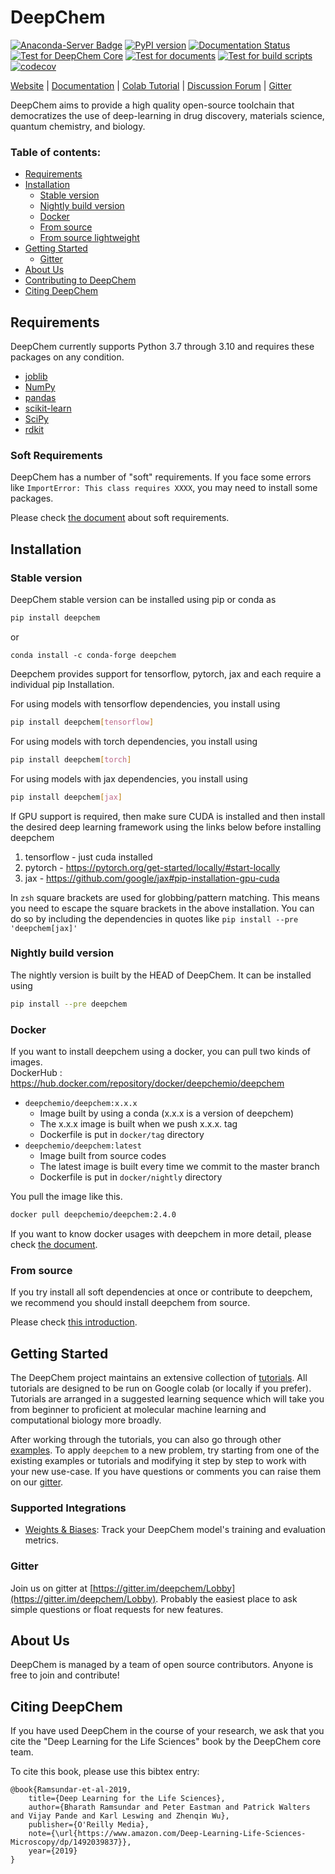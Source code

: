 ﻿# DeepChem

[![Anaconda-Server Badge](https://anaconda.org/conda-forge/deepchem/badges/version.svg)](https://anaconda.org/conda-forge/deepchem)
[![PyPI version](https://badge.fury.io/py/deepchem.svg)](https://pypi.org/project/deepchem/)
[![Documentation Status](https://readthedocs.org/projects/deepchem/badge/?version=latest)](https://deepchem.readthedocs.io/en/latest/?badge=latest)  
[![Test for DeepChem Core](https://github.com/deepchem/deepchem/workflows/Test%20for%20DeepChem%20Core/badge.svg)](https://github.com/deepchem/deepchem/actions?query=workflow%3A%22Test+for+DeepChem+Core%22)
[![Test for documents](https://github.com/deepchem/deepchem/workflows/Test%20for%20documents/badge.svg)](https://github.com/deepchem/deepchem/actions?query=workflow%3A%22Test+for+documents%22)
[![Test for build scripts](https://github.com/deepchem/deepchem/workflows/Test%20for%20build%20scripts/badge.svg)](https://github.com/deepchem/deepchem/actions?query=workflow%3A%22Test+for+build+scripts%22)
[![codecov](https://codecov.io/gh/deepchem/deepchem/branch/master/graph/badge.svg?token=5rOZB2BY3h)](https://codecov.io/gh/deepchem/deepchem)  

[Website](https://deepchem.io/) | [Documentation](https://deepchem.readthedocs.io/en/latest/) | [Colab Tutorial](https://github.com/deepchem/deepchem/tree/master/examples/tutorials) | [Discussion Forum](https://forum.deepchem.io/) | [Gitter](https://gitter.im/deepchem/Lobby)

DeepChem aims to provide a high quality open-source toolchain
that democratizes the use of deep-learning in drug discovery,
materials science, quantum chemistry, and biology.

### Table of contents:

- [Requirements](#requirements)
- [Installation](#installation)
  - [Stable version](#stable-version)
  - [Nightly build version](#nightly-build-version)
  - [Docker](#docker)
  - [From source](#from-source)
  - [From source lightweight](#from-source-lightweight)
- [Getting Started](#getting-started)
  - [Gitter](#gitter)
- [About Us](#about-us)
- [Contributing to DeepChem](/.github/CONTRIBUTING.md)
- [Citing DeepChem](#citing-deepchem)

## Requirements

DeepChem currently supports Python 3.7 through 3.10 and requires these packages on any condition.

- [joblib](https://pypi.python.org/pypi/joblib)
- [NumPy](https://numpy.org/)
- [pandas](http://pandas.pydata.org/)
- [scikit-learn](https://scikit-learn.org/stable/)
- [SciPy](https://www.scipy.org/)
- [rdkit](https://www.rdkit.org/)

### Soft Requirements

DeepChem has a number of "soft" requirements.
If you face some errors like `ImportError: This class requires XXXX`, you may need to install some packages.

Please check [the document](https://deepchem.readthedocs.io/en/latest/requirements.html#soft-requirements) about soft requirements.

## Installation

### Stable version

DeepChem stable version can be installed using pip or conda as

```bash
pip install deepchem
```
or 
```
conda install -c conda-forge deepchem
```

Deepchem provides support for tensorflow, pytorch, jax and each require
a individual pip Installation.

For using models with tensorflow dependencies, you install using

```bash
pip install deepchem[tensorflow]
```
For using models with torch dependencies, you install using

```bash
pip install deepchem[torch]
```
For using models with jax dependencies, you install using

```bash
pip install deepchem[jax]
```
If GPU support is required, then make sure CUDA is installed and then install the desired deep learning framework using the links below before installing deepchem

1. tensorflow - just cuda installed
2. pytorch - https://pytorch.org/get-started/locally/#start-locally
3. jax - https://github.com/google/jax#pip-installation-gpu-cuda

In `zsh` square brackets are used for globbing/pattern matching. This means you
need to escape the square brackets in the above installation. You can do so
by including the dependencies in quotes like `pip install --pre 'deepchem[jax]'`

### Nightly build version
The nightly version is built by the HEAD of DeepChem. It can be installed using

```bash
pip install --pre deepchem
```

### Docker

If you want to install deepchem using a docker, you can pull two kinds of images.  
DockerHub : https://hub.docker.com/repository/docker/deepchemio/deepchem

- `deepchemio/deepchem:x.x.x`
  - Image built by using a conda (x.x.x is a version of deepchem)
  - The x.x.x image is built when we push x.x.x. tag
  - Dockerfile is put in `docker/tag` directory
- `deepchemio/deepchem:latest`
  - Image built from source codes
  - The latest image is built every time we commit to the master branch
  - Dockerfile is put in `docker/nightly` directory

You pull the image like this.

```bash
docker pull deepchemio/deepchem:2.4.0
```

If you want to know docker usages with deepchem in more detail, please check [the document](https://deepchem.readthedocs.io/en/latest/installation.html#docker).

### From source

If you try install all soft dependencies at once or contribute to deepchem, we recommend you should install deepchem from source.

Please check [this introduction](https://deepchem.readthedocs.io/en/latest/installation.html#from-source-with-conda).

## Getting Started

The DeepChem project maintains an extensive collection of [tutorials](https://github.com/deepchem/deepchem/tree/master/examples/tutorials). All tutorials are designed to be run on Google colab (or locally if you prefer). Tutorials are arranged in a suggested learning sequence which will take you from beginner to proficient at molecular machine learning and computational biology more broadly.

After working through the tutorials, you can also go through other [examples](https://github.com/deepchem/deepchem/tree/master/examples). To apply `deepchem` to a new problem, try starting from one of the existing examples or tutorials and modifying it step by step to work with your new use-case. If you have questions or comments you can raise them on our [gitter](https://gitter.im/deepchem/Lobby).

### Supported Integrations

- [Weights & Biases](https://docs.wandb.ai/guides/integrations/other/deepchem): Track your DeepChem model's training and evaluation metrics.

### Gitter

Join us on gitter at [https://gitter.im/deepchem/Lobby](https://gitter.im/deepchem/Lobby). Probably the easiest place to ask simple questions or float requests for new features.

## About Us

DeepChem is managed by a team of open source contributors. Anyone is free to join and contribute!

## Citing DeepChem

If you have used DeepChem in the course of your research, we ask that you cite the "Deep Learning for the Life Sciences" book by the DeepChem core team.

To cite this book, please use this bibtex entry:

```
@book{Ramsundar-et-al-2019,
    title={Deep Learning for the Life Sciences},
    author={Bharath Ramsundar and Peter Eastman and Patrick Walters and Vijay Pande and Karl Leswing and Zhenqin Wu},
    publisher={O'Reilly Media},
    note={\url{https://www.amazon.com/Deep-Learning-Life-Sciences-Microscopy/dp/1492039837}},
    year={2019}
}
```
